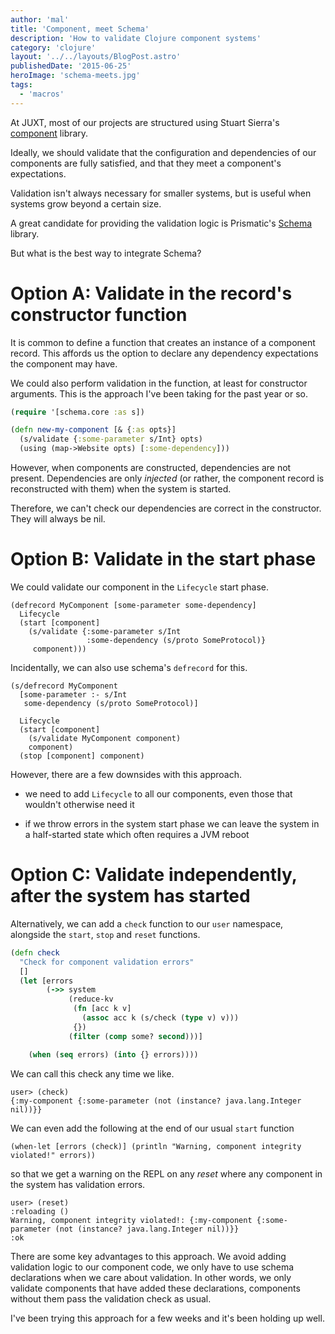 ```yaml
---
author: 'mal'
title: 'Component, meet Schema'
description: 'How to validate Clojure component systems'
category: 'clojure'
layout: '../../layouts/BlogPost.astro'
publishedDate: '2015-06-25'
heroImage: 'schema-meets.jpg'
tags:
  - 'macros'
---
```


At JUXT, most of our projects are structured using Stuart Sierra's
[component](https://github.com/stuartsierra/component) library.

Ideally, we should validate that the configuration and dependencies of
our components are fully satisfied, and that they meet a component's
expectations.

Validation isn't always necessary for smaller systems, but is useful
when systems grow beyond a certain size.

A great candidate for providing the validation logic is Prismatic's
[Schema](https://github.com/Prismatic/schema) library.

But what is the best way to integrate Schema?

# Option A: Validate in the record's constructor function

It is common to define a function that creates an instance of a
component record. This affords us the option to declare any dependency
expectations the component may have.

We could also perform validation in the function, at least for
constructor arguments. This is the approach I've been taking for the
past year or so.

```clojure
(require '[schema.core :as s])

(defn new-my-component [& {:as opts}]
  (s/validate {:some-parameter s/Int} opts)
  (using (map->Website opts) [:some-dependency]))
```

However, when components are constructed, dependencies are not present.
Dependencies are only _injected_ (or rather, the component record is
reconstructed with them) when the system is started.

Therefore, we can't check our dependencies are correct in the
constructor. They will always be nil.

# Option B: Validate in the start phase

We could validate our component in the `Lifecycle` start phase.

    (defrecord MyComponent [some-parameter some-dependency]
      Lifecycle
      (start [component]
        (s/validate {:some-parameter s/Int
                     :some-dependency (s/proto SomeProtocol)}
         component)))

Incidentally, we can also use schema's `defrecord` for this.

    (s/defrecord MyComponent
      [some-parameter :- s/Int
       some-dependency (s/proto SomeProtocol)]

      Lifecycle
      (start [component]
        (s/validate MyComponent component)
        component)
      (stop [component] component)

However, there are a few downsides with this approach.

- we need to add `Lifecycle` to all our components, even those that
  wouldn't otherwise need it

- if we throw errors in the system start phase we can leave the system
  in a half-started state which often requires a JVM reboot

# Option C: Validate independently, after the system has started

Alternatively, we can add a `check` function to our `user` namespace,
alongside the `start`, `stop` and `reset` functions.

```clojure
(defn check
  "Check for component validation errors"
  []
  (let [errors
        (->> system
             (reduce-kv
              (fn [acc k v]
                (assoc acc k (s/check (type v) v)))
              {})
             (filter (comp some? second)))]

    (when (seq errors) (into {} errors))))
```

We can call this check any time we like.

    user> (check)
    {:my-component {:some-parameter (not (instance? java.lang.Integer nil))}}

We can even add the following at the end of our usual `start` function

    (when-let [errors (check)] (println "Warning, component integrity violated!" errors))

so that we get a warning on the REPL on any _reset_ where any component
in the system has validation errors.

    user> (reset)
    :reloading ()
    Warning, component integrity violated!: {:my-component {:some-parameter (not (instance? java.lang.Integer nil))}}
    :ok

There are some key advantages to this approach. We avoid adding
validation logic to our component code, we only have to use schema
declarations when we care about validation. In other words, we only
validate components that have added these declarations, components
without them pass the validation check as usual.

I've been trying this approach for a few weeks and it's been holding up
well.
